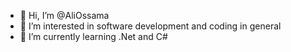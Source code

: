 - 👋 Hi, I’m @AliOssama
- 👀 I’m interested in software development and coding in general
- 🌱 I’m currently learning .Net and C#

<!---
AliOssama/AliOssama is a ✨ special ✨ repository because its `README.md` (this file) appears on your GitHub profile.
You can click the Preview link to take a look at your changes.
--->
